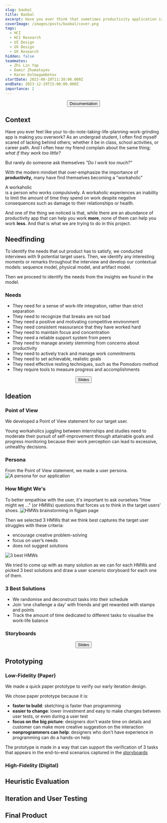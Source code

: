 ```yaml
---
slug: baobal
title: Baobal
excerpt: Have you ever think that sometimes productivity application is a little bit toxic? Baobal is a productivity app that places more emphasis on work/life balance.
coverImage: /images/posts/baobal/cover.png
tags:
  - HCI
  - HCI Research
  - UI Design
  - UX Design
  - UX Research
hidden: false
teammates:
  - Zhi Lin Yap
  - Damir Zhumatayev
  - Karen Dolmagambetov
startDate: 2023-08-20T11:38:06.000Z
endDate: 2023-12-19T15:00:00.000Z
importance: 2
---
```


<script lang="ts">
  import Callout from "$lib/components/molecules/Callout.svelte";
  import CodeBlock from "$lib/components/molecules/CodeBlock.svelte";
  import Image from "$lib/components/atoms/Image.svelte";
  import TintHighlight from "$lib/components/molecules/TintHighlight.svelte";
  import MarkerHighlight from "$lib/components/molecules/MarkerHighlight.svelte";
  import SparklingHighlight from "$lib/components/molecules/SparklingHighlight.svelte";
  import Button from "$lib/components/atoms/Button.svelte";
  import YoutubeIcon from "$lib/icons/socials/youtube.svelte"; 
  import BlogIcon from "$lib/icons/blog.svelte";
  import SlideIcon from "$lib/icons/slides.svelte";
  import Carousel from "$lib/components/molecules/Carousel.svelte";

  const needfindingImages = [
    {src: "/images/posts/baobal/needfinding-sequence.png", alt: "Sequence Model"},
    {src: "/images/posts/baobal/needfinding-physical.png", alt: "Sequence Model"},
    {src: "/images/posts/baobal/needfinding-artifact.png", alt: "Sequence Model"},
  ]
  const ideationScenariosImages = [
    {src: "/images/posts/baobal/ideation-storyboard1.png", alt: "Storyboard for solution 1"},
    {src: "/images/posts/baobal/ideation-storyboard2.png", alt: "Storyboard for solution 2"},
    {src: "/images/posts/baobal/ideation-storyboard3.png", alt: "Storyboard for solution 3"},
  ]
</script>

<div class="button_container"> 
  <SparklingHighlight>
      <Button href="https://drive.google.com/file/d/1x7tsklOYHSgqUX5qG54zCxzYMxKm4OY-/view?usp=sharing">
        <BlogIcon slot="icon" />
        Documentation
      </Button>
  </SparklingHighlight>
</div>

## Context

Have you ever feel like your to-do-note-taking-life-planning-work-grinding app is making you overwork? As an undergrad student, I often find myself scared of lacking behind others; whether it be in class, school activities, or career path. And I often hear my friend complain about the same thing; _what if they work too little?_

But rarely do someone ask themselves _"Do I work too much?"_

With the modern mindset that over-emphasize the importance of **productivity,** many have find themselves becoming a "workaholic"

<Callout type="info">
  A workaholic <br> is a person who works compulsively. A workaholic experiences an inability to limit the amount of time they spend on work despite negative consequences such as damage to their relationships or health.
</Callout>

And one of the thing we noticed is that, while there are an abundance of productivity app that can help you work **more**, none of them can help you work **less**. And that is what we are trying to do in this project.

## Needfinding

To identify the needs that out product has to satisfy, we conducted interviews with 9 potential target users. Then, we identify any interesting moments or remarks throughout the interview and develop our contextual models: sequence model, physical model, and artifact model.

<Carousel images={needfindingImages} label="images"></Carousel>

Then we proceed to identify the needs from the insights we found in the model.

### Needs

- They need for a sense of work-life integration, rather than strict separation
- They need to recognize that breaks are not bad
- They need a positive and motivating competitive environment
- They need consistent reassurance that they have worked hard
- They need to maintain focus and concentration
- They need a reliable support system from peers
- They need to manage anxiety stemming from concerns about productivity
- They need to actively track and manage work commitments
- They need to set achievable, realistic goals
- They need effective resting techniques, such as the Pomodoro method
- They require tools to measure progress and accomplishments

<div class="button_container"> 
  <Button href="https://drive.google.com/file/d/1yDkNvHZ7Hq9DcPJA49tkmu7zSecXPwtx/view?usp=sharing">
    <SlideIcon slot="icon" />
    Slides
  </Button>
</div>

## Ideation

### Point of View

We developed a Point of View statement for our target user.

<p>
Young workaholics juggling between internships and studies
<MarkerHighlight color="secondary">
need to
</MarkerHighlight>
moderate their pursuit of self-improvement through attainable goals and progress monitoring
<MarkerHighlight color="secondary">
because
</MarkerHighlight>
their work perception can lead to excessive, unhealthy decisions.
</p>

### Persona

From the Point of View statement, we made a user persona.
<Image src="/images/posts/baobal/ideation-persona.png" alt="A persona for our application" />

### How Might We's

To better empathise with the user, it's important to ask ourselves "How might we ..." (or HMWs) questions that forces us to think in the target users' shoes.
<Image src="/images/posts/baobal/ideation-HMWs.png" alt="HMWs brainstorming in figjam page" caption={true} />

Then we selected 3 HMWs that we think best captures the target user struggles with these criteria:

- encourage creative problem-solving
- focus on user’s needs
- does not suggest solutions

<Image src="/images/posts/baobal/ideation-bestHMWs.png" alt="3 best HMWs" caption={true} />

We tried to come up with as many solution as we can for each HMWs and picked 3 best solutions and draw a user scensrio storyboard for each one of them.

### 3 Best Solutions

- We randomise and deconstruct tasks into their schedule
- Join ‘one challenge a day’ with friends and get rewarded with stamps and points
- Track the amount of time dedicated to different tasks to visualise the work-life balance

### Storyboards
<Carousel images={ideationScenariosImages} label="images"></Carousel>

<div class="button_container"> 
  <Button href="https://drive.google.com/file/d/1zFMgVtaQ9DSuMJ0A7S_ZZg-Y1r8RIqJY/view?usp=sharing">
    <SlideIcon slot="icon" />
    Slides
  </Button>
</div>

## Prototyping

### Low-Fidelity (Paper)
We made a quick paper prototype to verify our early iteration design.  

We chose paper prototype because it is:
- **faster to build**: sketching is faster than programming
- **easier to change**: lower investment and easy to make changes between user tests, or even during a user test
- **focus on the big picture**: designers don't waste time on details and customer can make more creative suggestion on the interaction
- **nonprogrammers can help**: designers who don't have experience in programming can do a hands-on help

The prototype is made in a way that can support the verification of 3 tasks that appears in the end-to-end scenarios captured in the [storyboards](#storyboards)

### High-Fidelity (Digital)

## Heuristic Evaluation

## Iteration and User Testing

## Final Product

<style lang="scss">
  .drawing_container {
    width: 100%;
    display: grid;
    align-items: end;
    grid-template-columns: 1fr 1fr;
    grid-gap: 10px;
  }
  .phone_and_description {
    width: 100%;
    display: grid;
    align-items: center;
    grid-template-columns: 1fr 1fr;
    grid-gap: 30px;

    @media (max-width: 1000px) {
			grid-template-columns: 1fr;
			justify-items: center;
			gap: 20px;
    }
  }
  
  .button_container {
      display: flex;
      flex-wrap: wrap;
      align-items: center;
      justify-content: center;
      gap: 10px;
      width: 100%;
  }

  /* img:not(.show_nobg) {
		box-shadow: var(--image-shadow);
  } */
</style>
